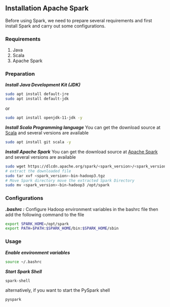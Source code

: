 ## Installation Apache Spark
Before using Spark, we need to prepare several requirements and first install Spark and carry out some configurations.

### Requirements
1. Java
2. Scala
3. Apache Spark

### Preparation
***Install Java Development Kit (JDK)***
```bash
sudo apt install default-jre
sudo apt install default-jdk
```
or
```bash
sudo apt install openjdk-11-jdk -y
```
***Install Scala Programming language***
You can get the download source at [Scala](https://www.scala-lang.org/download/) and several versions are available
```bash
sudo apt install git scala -y
```
***Install Apache Spark***
You can get the download source at [Apache Spark](https://spark.apache.org/downloads.html) and several versions are available
```bash
sudo wget https://dlcdn.apache.org/spark/<spark_version>/<spark_version>-bin-hadoop3.tgz
# extract the downloaded file
sudo tar xvf <spark_version>-bin-hadoop3.tgz
# Move Spark directory move the extracted Spark Directory
sudo mv <spark_version>-bin-hadoop3 /opt/spark
```

### Configurations
***.bashrc :*** Configure Hadoop environment variables in the bashrc file then add the following command to the file
```bash
export SPARK_HOME=/opt/spark
export PATH=$PATH:$SPARK_HOME/bin:$SPARK_HOME/sbin
```

### Usage
***Enable environment variables***
```bash
source ~/.bashrc
```
***Start Spark Shell***
```bash
spark-shell
```
alternatively, if you want to start the PySpark shell
```bash
pyspark
```
